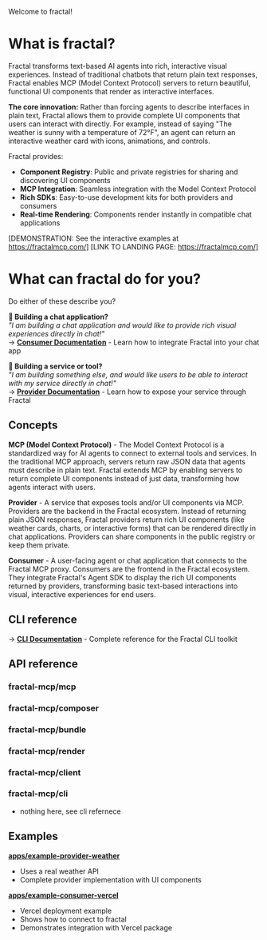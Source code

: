 Welcome to fractal! 

# What is fractal? 

Fractal transforms text-based AI agents into rich, interactive visual experiences. Instead of traditional chatbots that return plain text responses, Fractal enables MCP (Model Context Protocol) servers to return beautiful, functional UI components that render as interactive interfaces.

**The core innovation:** Rather than forcing agents to describe interfaces in plain text, Fractal allows them to provide complete UI components that users can interact with directly. For example, instead of saying "The weather is sunny with a temperature of 72°F", an agent can return an interactive weather card with icons, animations, and controls.

Fractal provides:
- **Component Registry**: Public and private registries for sharing and discovering UI components
- **MCP Integration**: Seamless integration with the Model Context Protocol
- **Rich SDKs**: Easy-to-use development kits for both providers and consumers
- **Real-time Rendering**: Components render instantly in compatible chat applications

[DEMONSTRATION: See the interactive examples at https://fractalmcp.com/]
[LINK TO LANDING PAGE: https://fractalmcp.com/]

# What can fractal do for you?

Do either of these describe you?

**🎨 Building a chat application?**  
*"I am building a chat application and would like to provide rich visual experiences directly in chat!"*  
→ [**Consumer Documentation**](./3_consumer.md) - Learn how to integrate Fractal into your chat app

**🔧 Building a service or tool?**  
*"I am building something else, and would like users to be able to interact with my service directly in chat!"*  
→ [**Provider Documentation**](./2_provider.md) - Learn how to expose your service through Fractal


## Concepts

**MCP (Model Context Protocol)** - The Model Context Protocol is a standardized way for AI agents to connect to external tools and services. In the traditional MCP approach, servers return raw JSON data that agents must describe in plain text. Fractal extends MCP by enabling servers to return complete UI components instead of just data, transforming how agents interact with users.

**Provider** - A service that exposes tools and/or UI components via MCP. Providers are the backend in the Fractal ecosystem. Instead of returning plain JSON responses, Fractal providers return rich UI components (like weather cards, charts, or interactive forms) that can be rendered directly in chat applications. Providers can share components in the public registry or keep them private.

**Consumer** - A user-facing agent or chat application that connects to the Fractal MCP proxy. Consumers are the frontend in the Fractal ecosystem. They integrate Fractal's Agent SDK to display the rich UI components returned by providers, transforming basic text-based interactions into visual, interactive experiences for end users.

## CLI reference

→ [**CLI Documentation**](./4_cli.md) - Complete reference for the Fractal CLI toolkit

## API reference 

### fractal-mcp/mcp
### fractal-mcp/composer
### fractal-mcp/bundle

### fractal-mcp/render
### fractal-mcp/client

### fractal-mcp/cli
- nothing here, see cli refernece 

## Examples

**[apps/example-provider-weather](../apps/example-provider-weather)**
- Uses a real weather API
- Complete provider implementation with UI components

**[apps/example-consumer-vercel](../apps/example-consumer-vercel)**
- Vercel deployment example
- Shows how to connect to fractal
- Demonstrates integration with Vercel package


